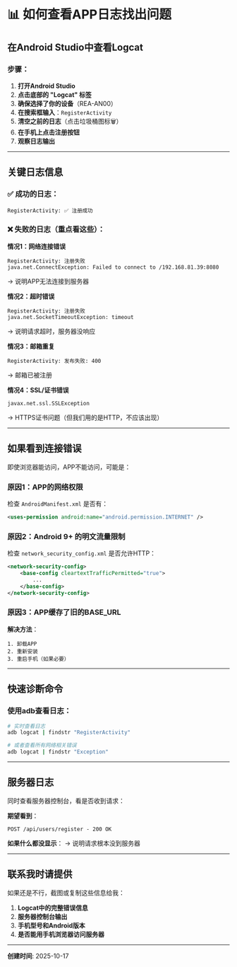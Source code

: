 # 📊 如何查看APP日志找出问题

## 在Android Studio中查看Logcat

### 步骤：

1. **打开Android Studio**
2. **点击底部的 "Logcat" 标签**
3. **确保选择了你的设备**（REA-AN00）
4. **在搜索框输入**：`RegisterActivity`
5. **清空之前的日志**（点击垃圾桶图标🗑️）
6. **在手机上点击注册按钮**
7. **观察日志输出**

---

## 关键日志信息

### ✅ 成功的日志：
```
RegisterActivity: ✅ 注册成功
```

### ❌ 失败的日志（重点看这些）：

**情况1：网络连接错误**
```
RegisterActivity: 注册失败
java.net.ConnectException: Failed to connect to /192.168.81.39:8080
```
→ 说明APP无法连接到服务器

**情况2：超时错误**
```
RegisterActivity: 注册失败
java.net.SocketTimeoutException: timeout
```
→ 说明请求超时，服务器没响应

**情况3：邮箱重复**
```
RegisterActivity: 发布失败: 400
```
→ 邮箱已被注册

**情况4：SSL/证书错误**
```
javax.net.ssl.SSLException
```
→ HTTPS证书问题（但我们用的是HTTP，不应该出现）

---

## 如果看到连接错误

即使浏览器能访问，APP不能访问，可能是：

### 原因1：APP的网络权限

检查 `AndroidManifest.xml` 是否有：
```xml
<uses-permission android:name="android.permission.INTERNET" />
```

### 原因2：Android 9+ 的明文流量限制

检查 `network_security_config.xml` 是否允许HTTP：
```xml
<network-security-config>
    <base-config cleartextTrafficPermitted="true">
        ...
    </base-config>
</network-security-config>
```

### 原因3：APP缓存了旧的BASE_URL

**解决方法**：
```
1. 卸载APP
2. 重新安装
3. 重启手机（如果必要）
```

---

## 快速诊断命令

### 使用adb查看日志：
```bash
# 实时查看日志
adb logcat | findstr "RegisterActivity"

# 或者查看所有网络相关错误
adb logcat | findstr "Exception"
```

---

## 服务器日志

同时查看服务器控制台，看是否收到请求：

**期望看到**：
```
POST /api/users/register - 200 OK
```

**如果什么都没显示**：
→ 说明请求根本没到服务器

---

## 联系我时请提供

如果还是不行，截图或复制这些信息给我：

1. **Logcat中的完整错误信息**
2. **服务器控制台输出**
3. **手机型号和Android版本**
4. **是否能用手机浏览器访问服务器**

---

**创建时间**: 2025-10-17

